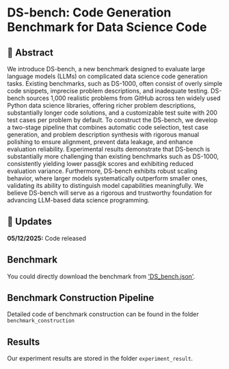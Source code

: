 # DS-bench: Code Generation Benchmark for Data Science Code

##  :round_pushpin: Abstract
We introduce DS-bench, a new benchmark designed to evaluate large language models (LLMs) on complicated data science code generation tasks.
Existing benchmarks, such as DS-1000, often consist of overly simple code snippets, imprecise problem descriptions, and inadequate testing.
DS-bench sources 1,000 realistic problems from GitHub across ten widely used Python data science libraries, offering richer problem descriptions, substantially longer code solutions, and a customizable test suite with 200 test cases per problem by default.
To construct the DS-bench, we develop a two-stage pipeline that combines automatic code selection, test case generation, and problem description synthesis with rigorous manual polishing to ensure alignment, prevent data leakage, and enhance evaluation reliability.
Experimental results demonstrate that DS-bench is substantially more challenging than existing benchmarks such as DS-1000, consistently yielding lower pass@k scores and exhibiting reduced evaluation variance.
Furthermore, DS-bench exhibits robust scaling behavior, where larger models systematically outperform smaller ones, validating its ability to distinguish model capabilities meaningfully.
We believe DS-bench will serve as a rigorous and trustworthy foundation for advancing LLM-based data science programming.

## :rocket: Updates
**05/12/2025:** Code released

## Benchmark

You could directly download the benchmark from ['DS_bench.json'](https://github.com/ShuyinOuyang/DS_bench/blob/main/DS_bench.json).

## Benchmark Construction Pipeline

Detailed code of benchmark construction can be found in the folder `benchmark_construction`

## Results
Our experiment results are stored in the folder `experiment_result`.
